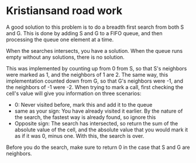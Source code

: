 # Kristiansand road work

A good solution to this problem is to do a breadth first search from both S and G.
This is done by adding S and G to a FIFO queue, and then processing the queue one element at a time.

When the searches intersects, you have a solution. When the queue runs empty without any solutions, there is no solution.

This was implemented by counting up from 0 from S, so that S's neighbors were marked as 1, and the neighbors of 1 are 2.
The same way, this implementation counted down from G, so that G's neighbors were -1, and the neighbors of -1 were -2.
When trying to mark a call, first checking the cell's value will give you information on three scenarios:
* 0: Never visited before, mark this and add it to the queue
* same as your sign: You have already visited it earlier. By the nature of the search, the fastest way is already found, so ignore this
* Opposite sign: The search has intersected, so return the sum of the absolute value of the cell, and the absolute value that you would mark it as if it was 0, minus one. With this, the search is over.

Before you do the search, make sure to return 0 in the case that S and G are neighbors.
